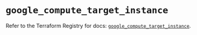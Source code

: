 # `google_compute_target_instance`

Refer to the Terraform Registry for docs: [`google_compute_target_instance`](https://registry.terraform.io/providers/hashicorp/google/6.21.0/docs/resources/compute_target_instance).
